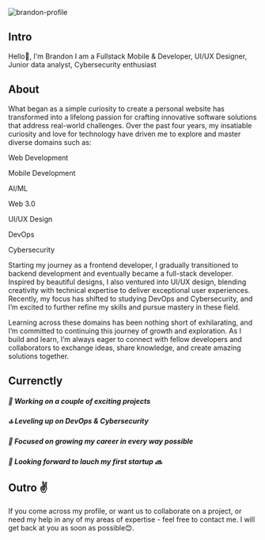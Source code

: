 ![brandon-profile](https://github.com/brandon-bwoni/my-profile/assets/83072016/f011c606-495b-4a57-aabb-68bba4af2309)

## Intro
Hello👋, I'm Brandon
I am a Fullstack Mobile & Developer, UI/UX Designer, Junior data analyst, Cybersecurity enthusiast  

## About
What began as a simple curiosity to create a personal website has transformed into a lifelong passion for crafting innovative software solutions that address real-world challenges. Over the past four years, my insatiable curiosity and love for technology have driven me to explore and master diverse domains such as:

Web Development

Mobile Development

AI/ML

Web 3.0

UI/UX Design

DevOps

Cybersecurity

Starting my journey as a frontend developer, I gradually transitioned to backend development and eventually became a full-stack developer. Inspired by beautiful designs, I also ventured into UI/UX design, blending creativity with technical expertise to deliver exceptional user experiences. Recently, my focus has shifted to studying DevOps and Cybersecurity, and I’m excited to further refine my skills and pursue mastery in these field.

Learning across these domains has been nothing short of exhilarating, and I’m committed to continuing this journey of growth and exploration. As I build and learn, I’m always eager to connect with fellow developers and collaborators to exchange ideas, share knowledge, and create amazing solutions together.

## Currenctly
##### 🚀 Working on a couple of exciting projects 
##### 🔝 Leveling up on DevOps & Cybersecurity
##### 🔐 Focused on growing my career in every way possible
##### 🌱 Looking forward to lauch my first startup 🔜

## Outro ✌
If you come across my profile, or want us to collaborate on a project, or need my help in any of my areas of expertise - feel free to contact me. I will get back at you as soon as possible😊.




